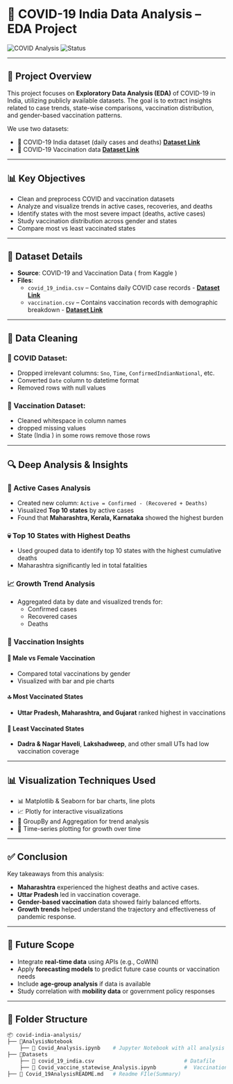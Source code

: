 
# 🦠 COVID-19 India Data Analysis – EDA Project

![COVID Analysis](https://img.shields.io/badge/Project-COVID--19%20EDA-blue)
![Status](https://img.shields.io/badge/Status-Completed-brightgreen)

---

## 📌 Project Overview

This project focuses on **Exploratory Data Analysis (EDA)** of COVID-19 in India, utilizing publicly available datasets. The goal is to extract insights related to case trends, state-wise comparisons, vaccination distribution, and gender-based vaccination patterns.

We use two datasets:
- 📁 COVID-19 India dataset (daily cases and deaths)               [__Dataset Link__](Datasets/covid_19_india.csv)
- 💉 COVID-19 Vaccination data
[__Dataset Link__](Datasets/covid_vaccine_statewise.csv)

---

## 📊 Key Objectives

- Clean and preprocess COVID and vaccination datasets
- Analyze and visualize trends in active cases, recoveries, and deaths
- Identify states with the most severe impact (deaths, active cases)
- Study vaccination distribution across gender and states
- Compare most vs least vaccinated states

---

## 📁 Dataset Details

- **Source**: COVID-19 and Vaccination Data ( from Kaggle )
- **Files**:
  - `covid_19_india.csv` – Contains daily COVID case records - [__Dataset Link__](Datasets/covid_19_india.csv)
  - `vaccination.csv` – Contains vaccination records with demographic breakdown - [__Dataset Link__](Datasets/covid_vaccine_statewise.csv)


---

## 🧹 Data Cleaning

### 🧼 COVID Dataset:
- Dropped irrelevant columns: `Sno`, `Time`, `ConfirmedIndianNational`, etc.
- Converted `Date` column to datetime format
- Removed rows with null values

### 💉 Vaccination Dataset:
- Cleaned whitespace in column names
- dropped missing values 
- State (India ) in some rows remove those rows

---

## 🔍 Deep Analysis & Insights

### 🦠 Active Cases Analysis
- Created new column: `Active = Confirmed - (Recovered + Deaths)`
- Visualized **Top 10 states** by active cases
- Found that **Maharashtra, Kerala, Karnataka** showed the highest burden

### 💀 Top 10 States with Highest Deaths
- Used grouped data to identify top 10 states with the highest cumulative deaths
- Maharashtra significantly led in total fatalities

### 📈 Growth Trend Analysis
- Aggregated data by date and visualized trends for:
  - Confirmed cases
  - Recovered cases
  - Deaths

### 💉 Vaccination Insights

#### 👥 Male vs Female Vaccination
- Compared total vaccinations by gender
- Visualized with bar and pie charts

#### 🔝 Most Vaccinated States
- **Uttar Pradesh, Maharashtra, and Gujarat** ranked highest in vaccinations

#### 🔻 Least Vaccinated States
- **Dadra & Nagar Haveli**, **Lakshadweep**, and other small UTs had low vaccination coverage

---

## 📊 Visualization Techniques Used

- 📊 Matplotlib & Seaborn for bar charts, line plots
- 📈 Plotly for interactive visualizations
- 🧮 GroupBy and Aggregation for trend analysis
- 📅 Time-series plotting for growth over time

---

## ✅ Conclusion

Key takeaways from this analysis:

- **Maharashtra** experienced the highest deaths and active cases.
- **Uttar Pradesh** led in vaccination coverage.
- **Gender-based vaccination** data showed fairly balanced efforts.
- **Growth trends** helped understand the trajectory and effectiveness of pandemic response.

---

## 🧠 Future Scope

- Integrate **real-time data** using APIs (e.g., CoWIN)
- Apply **forecasting models** to predict future case counts or vaccination needs
- Include **age-group analysis** if data is available
- Study correlation with **mobility data** or government policy responses

---

## 📁 Folder Structure

```bash
📦 covid-india-analysis/
├── 📁AnalysisNotebook
    ├── 📄 Covid_Analysis.ipynb    # Jupyter Notebook with all analysis
├── 📁Datasets
    ├── 📄 covid_19_india.csv                             # Datafile
    ├── 📄 Covid_vaccine_statewise_Analysis.ipynb         #  Vaccination dataset
├── 📄 Covid_19AnalysisREADME.md   # Readme FIle(Summary)
